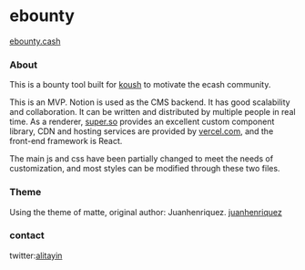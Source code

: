 # ebounty

[ebounty.cash](https://ebounty.cash/)

### About

This is a bounty tool built for [koush](https://twitter.com/e_Koush) to motivate the ecash community. 

This is an MVP. Notion is used as the CMS backend. It has good scalability and collaboration. It can be written and distributed by multiple people in real time. As a renderer, [super.so](http://super.so/) provides an excellent custom component library, CDN and hosting services are provided by [vercel.com](http://vercel.com/), and the front-end framework is React.

The main js and css have been partially changed to meet the needs of customization, and most styles can be modified through these two files.

### Theme

Using the theme of matte, original author: Juanhenriquez. [juanhenriquez](https://github.com/juanhenriquez)

### contact
 twitter:[alitayin](https://twitter.com/alitayin)
